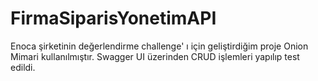 # FirmaSiparisYonetimAPI
Enoca şirketinin değerlendirme challenge' ı için geliştirdiğim proje
Onion Mimari kullanılmıştır.
Swagger UI üzerinden CRUD işlemleri yapılıp test edildi.
